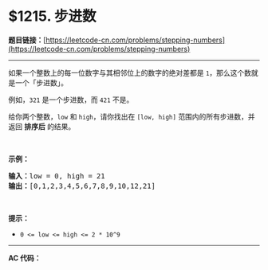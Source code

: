# $1215. 步进数

**题目链接：**[https://leetcode-cn.com/problems/stepping-numbers](https://leetcode-cn.com/problems/stepping-numbers)

---

<div class="content__1Y2H">
 <div class="notranslate">
  <p>如果一个整数上的每一位数字与其相邻位上的数字的绝对差都是 <code>1</code>，那么这个数就是一个「步进数」。</p> 
  <p>例如，<code>321</code>&nbsp;是一个步进数，而&nbsp;<code>421</code>&nbsp;不是。</p> 
  <p>给你两个整数，<code>low</code>&nbsp;和&nbsp;<code>high</code>，请你找出在&nbsp;<code>[low, high]</code>&nbsp;范围内的所有步进数，并返回&nbsp;<strong>排序后</strong> 的结果。</p> 
  <p>&nbsp;</p> 
  <p><strong>示例：</strong></p> 
  <pre class="language-text"><strong>输入：</strong>low = 0, high = 21
<strong>输出：</strong>[0,1,2,3,4,5,6,7,8,9,10,12,21]
</pre> 
  <p>&nbsp;</p> 
  <p><strong>提示：</strong></p> 
  <ul> 
   <li><code>0 &lt;= low &lt;= high &lt;= 2 * 10^9</code></li> 
  </ul> 
 </div>
</div>

---

**AC 代码：**

```java

```